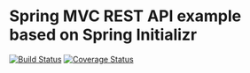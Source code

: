 # Spring MVC REST API example based on Spring Initializr

[![Build Status](https://travis-ci.org/osya/spring-mvc-example.svg?branch=master)](https://travis-ci.org/osya/spring-mvc-example) [![Coverage Status](https://coveralls.io/repos/github/osya/spring-mvc-example/badge.svg?branch=master)](https://coveralls.io/github/osya/spring-mvc-example?branch=master)
